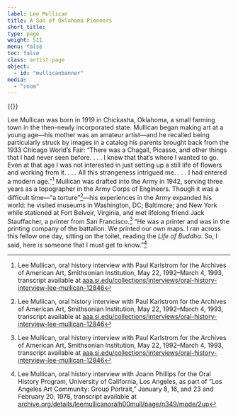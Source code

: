 ```yaml
---
label: Lee Mullican
title: A Son of Oklahoma Pioneers
short_title:
type: page
weight: 511
menu: false
toc: false
class: artist-page
object:
  - id: "mullicanbanner"
media:
  - "zoom"
---
```

{{<q-figure id="mullicanbanner">}}

Lee Mullican was born in 1919 in Chickasha, Oklahoma, a small farming town in the then-newly incorporated state. Mullican began making art at a young age—his mother was an amateur artist—and he recalled being particularly struck by images in a catalog his parents brought back from the 1933 Chicago World’s Fair: “There was a Chagall, Picasso, and other things that I had never seen before. . . . I knew that that’s where I wanted to go. Even at that age I was not interested in just setting up a still life of flowers and working from it. . . . All this strangeness intrigued me. . . . I had entered a modern age.”[^1] Mullican was drafted into the Army in 1942, serving three years as a topographer in the Army Corps of Engineers. Though it was a difficult time—“a torture”[^2]—his experiences in the Army expanded his world: he visited museums in Washington, DC; Baltimore; and New York while stationed at Fort Belvoir, Virginia, and met lifelong friend Jack Stauffacher, a printer from San Francisco.[^3] “He was a printer and was in the printing company of the battalion. We printed our own maps. I ran across this fellow one day, sitting on the toilet, reading the *Life of Buddha*. So, I said, here is someone that I must get to know.”[^4]

[^1]: Lee Mullican, oral history interview with Paul Karlstrom for the Archives of American Art, Smithsonian Institution, May 22, 1992–March 4, 1993, transcript available at [aaa.si.edu/collections/interviews/oral-history-interview-lee-mullican-12846](https://www.aaa.si.edu/collections/interviews/oral-history-interview-lee-mullican-12846)

[^2]: Lee Mullican, oral history interview with Paul Karlstrom for the Archives of American Art, Smithsonian Institution, May 22, 1992–March 4, 1993, transcript available at [aaa.si.edu/collections/interviews/oral-history-interview-lee-mullican-12846](https://www.aaa.si.edu/collections/interviews/oral-history-interview-lee-mullican-12846)

[^3]: Lee Mullican, oral history interview with Paul Karlstrom for the Archives of American Art, Smithsonian Institution, May 22, 1992–March 4, 1993, transcript available at [aaa.si.edu/collections/interviews/oral-history-interview-lee-mullican-12846](https://www.aaa.si.edu/collections/interviews/oral-history-interview-lee-mullican-12846)

[^4]: Lee Mullican, oral history interview with Joann Phillips for the Oral History Program, University of California, Los Angeles, as part of “Los Angeles Art Community: Group Portrait,” January 8, 16, and 23 and February 20, 1976, transcript available at [archive.org/details/leemullicanoralh00mull/page/n349/mode/2up](https://archive.org/details/leemullicanoralh00mull/page/n349/mode/2up.)
